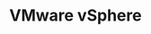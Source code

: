 ---
type: docs
title: "VMware vSphere"
linkTitle: "VMware vSphere"
weight: 2
description: >-
  If you are working with an on-premises VMware vSphere infrastructure, you can deploy new Windows Server virtual machine installed with SQL Server in an automated fashion using Terraform and onboard it as Azure Arc-enabled SQL Server.
---
